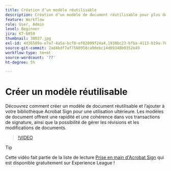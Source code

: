 ```yaml
---
title: Création d’un modèle réutilisable
description: Création d’un modèle de document réutilisable pour plus de rapidité et de cohérence
feature: Workflow
role: User, Admin
level: Beginner
jira: KT-6059
thumbnail: 38037.jpg
exl-id: 4d36509a-e7a7-4a5a-bcf8-ef82099f24a4,1930bc23-bfba-4113-b19a-76634667bda3
source-git-commit: 2ad4bdf7af7560958ca90ebc14d09348b0352e49
workflow-type: tm+mt
source-wordcount: '77'
ht-degree: 5%

---
```


# Créer un modèle réutilisable

Découvrez comment créer un modèle de document réutilisable et l’ajouter à votre bibliothèque Acrobat Sign pour une utilisation ultérieure. Les modèles de document offrent une rapidité et une cohérence dans vos transactions de signature, ainsi que la possibilité de gérer les révisions et les modifications de documents.

>[!VIDEO](https://video.tv.adobe.com/v/38037?quality=12&learn=on&hidetitle=true)

>[!TIP]
>
>Cette vidéo fait partie de la liste de lecture [Prise en main d&#39;Acrobat Sign](https://experienceleague.adobe.com/en/playlists/acrobat-sign-get-started-business-users) qui est disponible gratuitement sur Experience League !
